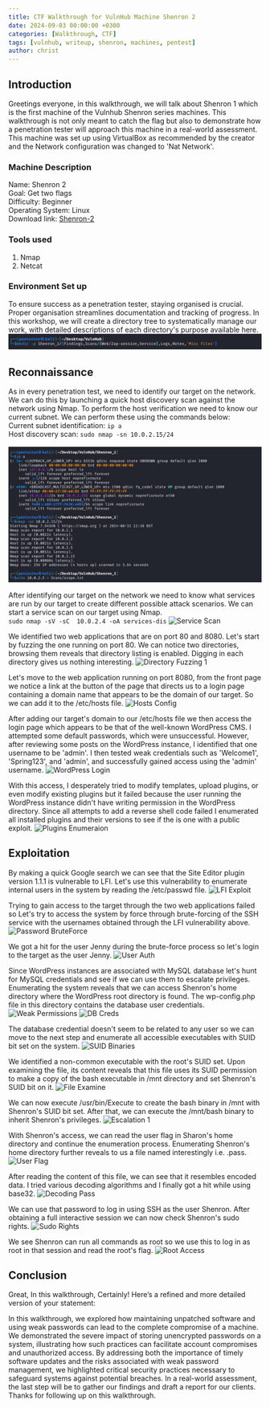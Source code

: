 ```yaml
---
title: CTF Walkthrough for VulnHub Machine Shenron 2
date: 2024-09-03 00:00:00 +0300
categories: [Walkthrough, CTF]
tags: [vulnhub, writeup, shenron, machines, pentest]   
author: christ
---
```


## Introduction
Greetings everyone, in this walkthrough, we will talk about Shenron 1 which is the first machine of the Vulnhub Shenron series machines. This walkthrough is not only meant to catch the flag but also to demonstrate how a penetration tester will approach this machine in a real-world assessment.
This machine was set up using VirtualBox as recommended by the creator and the Network configuration was changed to 'Nat Network'.
### Machine Description
Name: Shenron 2<br>
Goal: Get two flags<br>
Difficulty: Beginner<br>
Operating System: Linux<br>
Download link: [Shenron-2](https://download.vulnhub.com/shenron/shenron-2.ova)<br>
### Tools used
1) Nmap<br>
2) Netcat<br>

### Environment Set up
To ensure success as a penetration tester, staying organised is crucial. Proper organisation streamlines documentation and tracking of progress. In this workshop, we will create a directory tree to systematically manage our work, with detailed descriptions of each directory's purpose available here. 
![Working Dir](/assets/img/posts/walthrough/vulnhub/2024-09-02--shenron:2/working-dir.png)


## Reconnaissance
As in every penetration test, we need to identify our target on the network. We can do this by launching a quick host discovery scan against the network using Nmap. To perform the host verification we need to know our current subnet. We can perform these using the commands below:<br>
Current subnet identification: ```ip a```<br>
Host discovery scan: ```sudo nmap -sn 10.0.2.15/24```<br><br>
![Host Identification](/assets/img/posts/walthrough/vulnhub/2024-09-02--shenron:2/target-dis.png)

After identifying our target on the network we need to know what services are run by our target to create different possible attack scenarios. We can start a service scan on our target using Nmap.  
```sudo nmap -sV -sC  10.0.2.4 -oA services-dis```
![Service Scan](/assets/img/posts/walthrough/vulnhub/2024-09-02--shenron:2/service-scan.png)

We identified two web applications that are on port 80 and 8080. Let's start by fuzzing the one running on port 80. We can notice two directories, browsing them reveals that directory listing is enabled. Digging in each directory gives us nothing interesting.
![Directory Fuzzing 1](/assets/img/posts/walthrough/vulnhub/2024-09-02--shenron:2/dir-fuzzing-1.png)

Let's move to the web application running on port 8080, from the front page we notice a link at the button of the page that directs us to a login page containing a domain name that appears to be the domain of our target. So we can add it to the /etc/hosts file.
![Hosts Config](/assets/img/posts/walthrough/vulnhub/2024-09-02--shenron:2/hosts-config.png)

After adding our target's domain to our /etc/hosts file we then access the login page which appears to be that of the well-known WordPress CMS. I attempted some default passwords, which were unsuccessful. However, after reviewing some posts on the WordPress instance, I identified that one username to be 'admin'. I then tested weak credentials such as 'Welcome1', 'Spring123', and 'admin', and successfully gained access using the 'admin' username.
![WordPress Login](/assets/img/posts/walthrough/vulnhub/2024-09-02--shenron:2/wordpress-login.png)

With this access, I desperately tried to modify templates, upload plugins, or even modify existing plugins but it failed because the user running the WordPress instance didn't have writing permission in the WordPress directory. Since all attempts to add a reverse shell code failed I enumerated all installed plugins and their versions to see if the is one with a public exploit.
![Plugins Enumeraion](/assets/img/posts/walthrough/vulnhub/2024-09-02--shenron:2/plugins-enum.png)

## Exploitation

By making a quick Google search we can see that the Site Editor plugin version 1.1.1 is vulnerable to LFI. Let's use this vulnerability to enumerate internal users in the system by reading the 
/etc/passwd file.
![LFI Exploit](/assets/img/posts/walthrough/vulnhub/2024-09-02--shenron:2/lfi-vuln.png)

Trying to gain access to the target through the two web applications failed so Let's try to access the system by force through brute-forcing of the SSH service with the usernames obtained through the LFI vulnerability above. 
![Password BruteForce](/assets/img/posts/walthrough/vulnhub/2024-09-02--shenron:2/password-bruteforce-1.png)

We got a hit for the user Jenny during the brute-force process so let's login to the target as the user Jenny.
![User Auth](/assets/img/posts/walthrough/vulnhub/2024-09-02--shenron:2/user-auth-1.png)

Since WordPress instances are associated with MySQL database let's hunt for MySQL credentials and see if we can use them to escalate privileges. Enumerating the system reveals that we can access Shenron's home directory where the WordPress root directory is found. The wp-config.php file in this directory contains the database user credentials.
![Weak Permissions](/assets/img/posts/walthrough/vulnhub/2024-09-02--shenron:2/directory-weak-perm.png)
![DB Creds](/assets/img/posts/walthrough/vulnhub/2024-09-02--shenron:2/db-creds.png)

The database credential doesn't seem to be related to any user so we can move to the next step and enumerate all accessible executables with SUID bit set on the system.
![SUID Binaries](/assets/img/posts/walthrough/vulnhub/2024-09-02--shenron:2/suid-enum.png)

We identified a non-common executable with the root's SUID set. Upon examining the file, its content reveals that this file uses its SUID permission to make a copy of the bash executable in /mnt directory and set Shenron's SUID bit on it.
![File Examine](/assets/img/posts/walthrough/vulnhub/2024-09-02--shenron:2/file-examine-1.png)

We can now execute /usr/bin/Execute to create the bash binary in /mnt with Shenron's SUID bit set. After that, we can execute the /mnt/bash binary to inherit Shenron's privileges.
![Escalation 1](/assets/img/posts/walthrough/vulnhub/2024-09-02--shenron:2/exploit-suids.png)

With Shenron's access, we can read the user flag in Sharon's home directory and continue the enumeration process. Enumerating Shenron's home directory further reveals to us a file named interestingly i.e. .pass. 
![User Flag](/assets/img/posts/walthrough/vulnhub/2024-09-02--shenron:2/user-flag.png)

After reading the content of this file, we can see that it resembles encoded data. I tried various decoding algorithms and I finally got a hit while using base32.
![Decoding Pass](/assets/img/posts/walthrough/vulnhub/2024-09-02--shenron:2/password-decoding.png)

We can use that password to log in using SSH as the user Shenron. After obtaining a full interactive session we can now check Shenron's sudo rights. 
![Sudo Rights](/assets/img/posts/walthrough/vulnhub/2024-09-02--shenron:2/sudo-right-1.png)

We see Shenron can run all commands as root so we use this to log in as root in that session and read the root's flag.
![Root Access](/assets/img/posts/walthrough/vulnhub/2024-09-02--shenron:2/root-access.png)

## Conclusion
Great, In this walkthrough, Certainly! Here’s a refined and more detailed version of your statement:

In this walkthrough, we explored how maintaining unpatched software and using weak passwords can lead to the complete compromise of a machine. We demonstrated the severe impact of storing unencrypted passwords on a system, illustrating how such practices can facilitate account compromises and unauthorized access. By addressing both the importance of timely software updates and the risks associated with weak password management, we highlighted critical security practices necessary to safeguard systems against potential breaches. In a real-world assessment, the last step will be to gather our findings and draft a report for our clients. Thanks for following up on this walkthrough.
